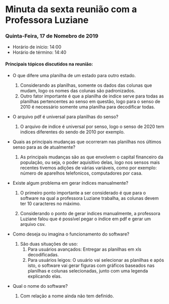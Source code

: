 # Minuta da sexta reunião com a Professora Luziane
### Quinta-Feira, 17 de Nomebro de 2019
- Horário de início: 14:00
- Horário de término: 14:40

#### Principais tópicos discutidos na reunião:


- O que difere uma planilha de um estado para outro estado.
	1. Considerando as planilhas, somente os dados das colunas que mudam, logo os nomes das colunas são padronizados.
	2. Outro fator importante é que a planilha de indice serve para todas as planilhas pertencentes ao senso em questão, logo para o senso de 2010 é necessário somente uma planilha para decodificar todas.

- O arquivo pdf é universal para planilhas do senso?
	1. O arquivo de indice é universal por senso, logo o senso de 2020 tem indices diferentes do sendo de 2010 por exemplo.

- Quais as principais mudanças que ocorreram nas planilhas nos últimos senso para as de atualmente?
	1. As principais mudanças são as que envolvem o capital financeiro da população, ou seja, o poder aquisitivo delas, logo nos sensos mais recentes tivemos adições de várias variáveis, como por exemplo: número de aparelhos telefonicos, computadores por casa.

- Existe algum problema em gerar índices manualmente?
	1. O primeiro ponto importante a ser considerado é que para o software na qual a professora Luziane trabalha, as colunas devem ter 10 caracteres no máximo.

	2. Considerando o ponto de gerar indices manualmente, a professora Luziane falou que é possível pegar o índice em pdf e gerar um arquivo csv.

- Como deseja ou imagina o funcionamento do software?
	1. São duas situações de uso:
		1. Para usuários avançados: Entregar as planilhas em xls decodificadas.
		2. Para usuários leigos: O usuário vai selecionar as planilhas e após isto, o software vai gerar figuras com gráficos baseados nas planilhas e colunas selecionadas, junto com uma legenda explicando elas.
		
- Qual o nome do software?	
	1. Com relação a nome ainda não tem definido.